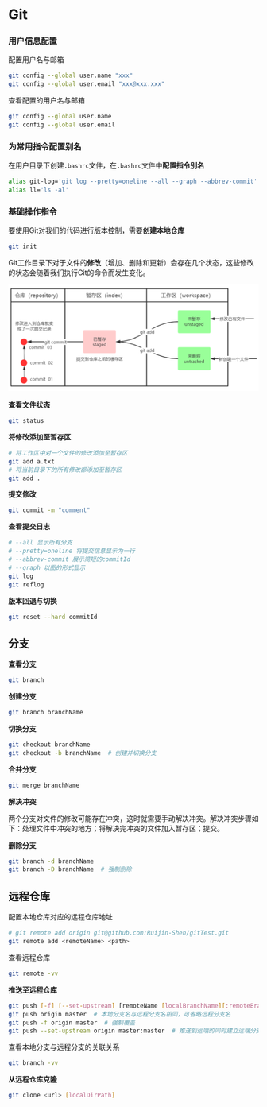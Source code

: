 # Git

### 用户信息配置

配置用户名与邮箱

```bash
git config --global user.name "xxx"
git config --global user.email "xxx@xxx.xxx"
```

查看配置的用户名与邮箱

```bash
git config --global user.name
git config --global user.email
```



### 为常用指令配置别名

在用户目录下创建`.bashrc`文件，在`.bashrc`文件中**配置指令别名**

```bash
alias git-log='git log --pretty=oneline --all --graph --abbrev-commit'
alias ll='ls -al'
```



### 基础操作指令

要使用Git对我们的代码进行版本控制，需要**创建本地仓库**

```bash
git init
```

Git工作目录下对于文件的**修改**（增加、删除和更新）会存在几个状态，这些修改的状态会随着我们执行Git的命令而发生变化。

<img src="./resources/24041601.png" style="zoom:80%;" />

**查看文件状态**

```bash
git status
```

**将修改添加至暂存区**

```bash
# 将工作区中对一个文件的修改添加至暂存区
git add a.txt
# 将当前目录下的所有修改都添加至暂存区
git add .
```

**提交修改**

```bash
git commit -m "comment"
```

**查看提交日志**

```bash
# --all 显示所有分支
# --pretty=oneline 将提交信息显示为一行
# --abbrev-commit 展示简短的commitId
# --graph 以图的形式显示
git log
git reflog
```

**版本回退与切换**

```bash
git reset --hard commitId
```



## 分支

**查看分支**

```bash
git branch
```

**创建分支**

```bash
git branch branchName
```

**切换分支**

```bash
git checkout branchName
git checkout -b branchName  # 创建并切换分支
```

**合并分支**

```bash
git merge branchName
```

**解决冲突**

两个分支对文件的修改可能存在冲突，这时就需要手动解决冲突。解决冲突步骤如下：处理文件中冲突的地方；将解决完冲突的文件加入暂存区；提交。

**删除分支**

```bash
git branch -d branchName
git branch -D branchName  # 强制删除
```



## 远程仓库

配置本地仓库对应的远程仓库地址

```bash
# git remote add origin git@github.com:Ruijin-Shen/gitTest.git
git remote add <remoteName> <path>
```

查看远程仓库

```bash
git remote -vv
```

**推送至远程仓库**

```bash
git push [-f] [--set-upstream] [remoteName [localBranchName][:remoteBranchName]]
git push origin master  # 本地分支名与远程分支名相同，可省略远程分支名
git push -f origin master  # 强制覆盖
git push --set-upstream origin master:master  # 推送到远端的同时建立远端分支和本地分支的关联关系
```

查看本地分支与远程分支的关联关系

```bash
git branch -vv
```

**从远程仓库克隆**

```bash
git clone <url> [localDirPath]
```


